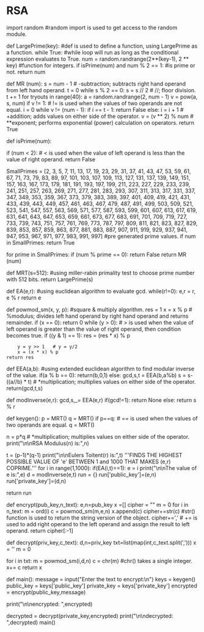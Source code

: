 # RSA

import random       #random import is used to get access to the random module.

def LargePrime(key):        #def is used to define a function, using LargePrime as a function.
  while True:       #while loop will run as long as the conditional expression evaluates to True.
    num = random.randrange(2**(key-1), 2 ** key)        #function for integers.
    if isPrime(num) and num % 2 == 1:       #is prime or not.
      return num

def MR (num):
  s = num - 1       # -subtraction; subtracts right hand operand from left hand operand.
  t = 0
  while s % 2 == 0:
    s = s // 2      # //; floor division.
    t += 1
  for tryouts in range(40):
    a = random.randrange(2, num - 1)
    v = pow(a, s, num)
    if v != 1:      # != is used when the values of two operands are not equal.
      i = 0
      while v != (num - 1):
        if i == t - 1:
          return False
        else:
          i = i + 1                 # +addition; adds values on either side of the operator.
          v = (v ** 2) % num        # **exponent; performs exponential (power) calculation on operators.
  return True

def isPrime(num):

  if (num < 2):             # < is used when the value of left operand is less than the value of right operand.
    return False

  SmallPrimes = [2, 3, 5, 7, 11, 13, 17, 19, 23, 29, 31, 37, 41, 43, 47, 53, 59, 61, 67, 71, 73, 79, 83, 89, 97, 101, 103, 107, 109, 113, 127, 131, 137, 139, 149, 151, 157, 163, 167, 173, 179, 181, 191, 193, 197, 199, 211, 223, 227, 229, 233, 239, 241, 251, 257, 263, 269, 271, 277, 281, 283, 293, 307, 311, 313, 317, 331, 337, 347, 349, 353, 359, 367, 373, 379, 383, 389, 397, 401, 409, 419, 421, 431, 433, 439, 443, 449, 457, 461, 463, 467, 479, 487, 491, 499, 503, 509, 521, 523, 541, 547, 557, 563, 569, 571, 577, 587, 593, 599, 601, 607, 613, 617, 619, 631, 641, 643, 647, 653, 659, 661, 673, 677, 683, 691, 701, 709, 719, 727, 733, 739, 743, 751, 757, 761, 769, 773, 787, 797, 809, 811, 821, 823, 827, 829, 839, 853, 857, 859, 863, 877, 881, 883, 887, 907, 911, 919, 929, 937, 941, 947, 953, 967, 971, 977, 983, 991, 997]
                    #pre generated prime values.
  if num in SmallPrimes:
    return True

  for prime in SmallPrimes:
    if (num % prime == 0):
      return False
  return MR (num)


def MRT(s=512):     #using miller-rabin primality test to choose prime number with 512 bits.
  return LargePrime(s)

def EA(e,r):    #using euclidean algorithm to evaluate gcd.
  while(r!=0):
    e,r = r, e % r
  return e


def powmod_sm(x, y, p):         #square & multiply algorithm.
	res = 1
	x = x % p      # %modulus; divides left hand operand by right hand operand and returns remainder.
	if (x == 0):
		return 0
	while (y > 0):     # > is used when the value of left operand is greater than the value of right operand, then condition becomes true.
		if ((y & 1) == 1):
		  res = (res * x) % p

		y = y >> 1	 # y = y/2
		x = (x * x) % p
	return res

def EEA(a,b):   #using extended euclidean algorithm to find modular inverse of the value.
  if(a % b == 0):
    return(b,0,1)
  else:
    gcd,s,t = EEA(b,a%b)
    s = s-((a//b) * t) 	# *multiplication; multiplies values on either side of the operator.
  return(gcd,t,s)

def modInverse(e,r):
  gcd,s,_= EEA(e,r)
  if(gcd!=1):
    return None
  else:
    return s % r


def keygen():
  p = MRT()
  q = MRT()
  if p==q:      # == is used when the values of two operands are equal.
    q = MRT()

  n = p*q       # *multiplication; multiplies values on either side of the operator.
  print("\n\nRSA Modulus(n) is:",n)

  t = (p-1)*(q-1)
  print("\n\nEulers Toitent(r) is:",t)
  '''FINDS THE HIGHEST POSSIBLE VALUE OF 'e' BETWEEN 1 and 1000 THAT MAKES (e,r) COPRIME.'''
  for i in range(1,1000):
    if(EA(i,t)==1):
      e = i
  print("\n\nThe value of e is:",e)
  d = modInverse(e,t)
  run = {}
  run['public_key']=(e,n)
  run['private_key']=(d,n)

  return run

def encrypt(pub_key,n_text):
  e,n=pub_key
  x =[]
  cipher = ""
  m = 0
  for i in n_text:
    m = ord(i)
    c = powmod_sm(m,e,n)
    x.append(c)
    cipher+=str(c)      #str() function is used to return the string version of the object.
    cipher+=','         # += is used to add right operand to the left operand and assign the result to left operand.
  return cipher[:-1]

def decrypt(priv_key,c_text):
  d,n=priv_key
  txt=list(map(int,c_text.split(',')))
  x = ''
  m = 0

  for i in txt:
    m = powmod_sm(i,d,n)
    c = chr(m)          #chr() takes a single integer.
    x+= c
  return x


def main():
  message = input("Enter the text to encrypt:\n")
  keys = keygen()
  public_key = keys['public_key']
  private_key = keys['private_key']
  encrypted = encrypt(public_key,message)

  print("\n\nencrypted: ",encrypted)

  decrypted = decrypt(private_key,encrypted)
  print("\n\ndecrypted: ",decrypted)
main()
